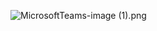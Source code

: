 ![MicrosoftTeams-image (1).png](..%2F..%2F..%2F..%2F..%2F..%2FDownloads%2FMicrosoftTeams-image%20%281%29.png)